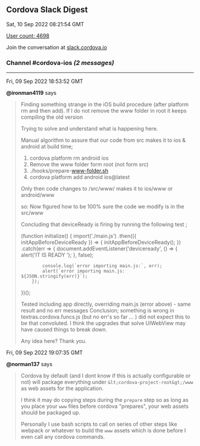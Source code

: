 ## Cordova Slack Digest
Sat, 10 Sep 2022 08:21:54 GMT

[User count: 4698](https://cordova.slack.com/)


Join the conversation at [slack.cordova.io](http://slack.cordova.io/)

### __Channel #cordova-ios__ _(2 messages)_
---

Fri, 09 Sep 2022 18:53:52 GMT

__@ironman4119__ says 
> Finding something strange in the iOS build procedure (after platform rm and then add). If I do not remove the www folder in root it keeps compiling the old version
> 
> Trying to solve and understand what is happening here.
> 
> Manual algorithm to assure that our code from src makes it to ios &amp; android at build time;
> 
> 1) cordova platform rm android ios
> 2) Remove the www folder form root (not form src)
> 3)   ./hooks/prepare-www-folder.sh
> 4)  cordova platform add android ios@latest
> 
> Only then code changes to /src/www/ makes it to ios/www or android/www
> 
> so:
> Now figured how to be 100% sure the code we modify is in the src/www
> 
> Concluding that deviceReady is firing by running the following test ;
> 
> (function initialize() {
>     import('./main.js')
>         .then(({ initAppBeforeDeviceReady }) =&gt; {
>             initAppBeforeDeviceReady();
>         })
>         .catch(err =&gt; {
>             document.addEventListener('deviceready', () =&gt; {
>                 alert('IT IS READY  ');
>             }, false);
> 
>             console.log(`error importing main.js:`, err);
>             alert(`error importing main.js: ${JSON.stringify(err)}`);
>         });
> })();
> 
> Tested including app directly, overriding main.js (error above) - same result and no err messages
> Conclusion; something is  wrong in textras.cordova.funcs.js (but no err's so far ... )  did not expect this to be that convoluted. I think the upgrades that solve UIWebView may have caused things to break down.
> 
> Any idea here? Thank you.
> 

Fri, 09 Sep 2022 19:07:35 GMT

__@norman137__ says 
> Cordova by default (and I dont know if this is actually configurable or not) will package everything under `&lt;cordova-project-root&gt;/www` as web assets for the application.
> 
> I think it may do copying steps during the `prepare` step so as long as you place your `www` files before cordova "prepares", your web assets should be packaged up.
> 
> Personally I use bash scripts to call on series of other steps like webpack or whatever to build the `www` assets which is done before I even call any cordova commands.
> 
